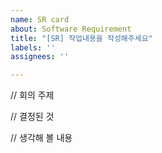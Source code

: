```yaml
---
name: SR card
about: Software Requirement
title: "[SR] 작업내용을 작성해주세요"
labels: ''
assignees: ''

---
```


// 회의 주제

// 결정된 것

// 생각해 볼 내용
